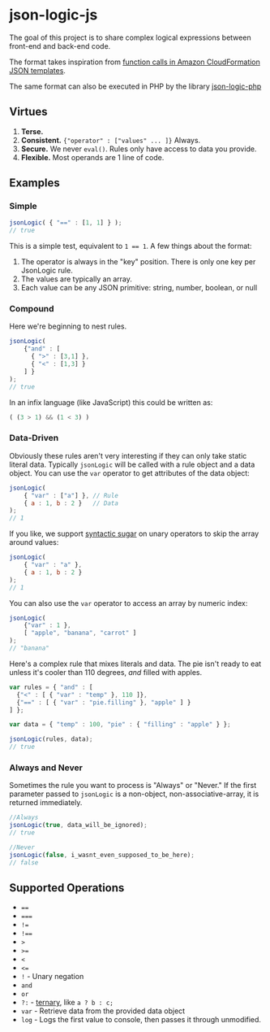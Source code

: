 # json-logic-js

The goal of this project is to share complex logical expressions between front-end and back-end code.

The format takes inspiration from [function calls in Amazon CloudFormation JSON templates](http://docs.aws.amazon.com/AWSCloudFormation/latest/UserGuide/gettingstarted.templatebasics.html#gettingstarted.templatebasics.mappings).

The same format can also be executed in PHP by the library [json-logic-php](https://github.com/jwadhams/json-logic-php/)


## Virtues

  1. **Terse.**
  1. **Consistent.** `{"operator" : ["values" ... ]}`  Always.
  1. **Secure.** We never `eval()`. Rules only have access to data you provide.
  1. **Flexible.** Most operands are 1 line of code.


## Examples

### Simple
```js
jsonLogic( { "==" : [1, 1] } );
// true
```

This is a simple test, equivalent to `1 == 1`.  A few things about the format:

  1. The operator is always in the "key" position. There is only one key per JsonLogic rule.
  1. The values are typically an array.
  1. Each value can be any JSON primitive: string, number, boolean, or null

### Compound
Here we're beginning to nest rules. 

```js
jsonLogic(
	{"and" : [
	  { ">" : [3,1] },
	  { "<" : [1,3] }
	] }
);
// true
```
  
In an infix language (like JavaScript) this could be written as:

```js
( (3 > 1) && (1 < 3) )
```
    
### Data-Driven

Obviously these rules aren't very interesting if they can only take static literal data. Typically `jsonLogic` will be called with a rule object and a data object. You can use the `var` operator to get attributes of the data object:

```js
jsonLogic(
	{ "var" : ["a"] }, // Rule
	{ a : 1, b : 2 }   // Data
);
// 1
```

If you like, we support [syntactic sugar](https://en.wikipedia.org/wiki/Syntactic_sugar) on unary operators to skip the array around values:

```js
jsonLogic(
	{ "var" : "a" },
	{ a : 1, b : 2 }
);
// 1
```

You can also use the `var` operator to access an array by numeric index:

```js
jsonLogic(
	{"var" : 1 },
	[ "apple", "banana", "carrot" ]
);
// "banana"
```

Here's a complex rule that mixes literals and data. The pie isn't ready to eat unless it's cooler than 110 degrees, *and* filled with apples.

```js
var rules = { "and" : [
  {"<" : [ { "var" : "temp" }, 110 ]},
  {"==" : [ { "var" : "pie.filling" }, "apple" ] }
] };

var data = { "temp" : 100, "pie" : { "filling" : "apple" } };

jsonLogic(rules, data);
// true
```

### Always and Never
Sometimes the rule you want to process is "Always" or "Never."  If the first parameter passed to `jsonLogic` is a non-object, non-associative-array, it is returned immediately.

```js
//Always
jsonLogic(true, data_will_be_ignored);
// true

//Never
jsonLogic(false, i_wasnt_even_supposed_to_be_here);
// false
```
    
## Supported Operations

  - `==` 
  - `===` 
  - `!=`
  - `!==`
  - `>`
  - `>=`
  - `<`
  - `<=`
  - `!` - Unary negation
  - `and`
  - `or`
  - `?:` - [ternary](https://developer.mozilla.org/en-US/docs/Web/JavaScript/Reference/Operators/Conditional_Operator), like `a ? b : c;`
  - `var` - Retrieve data from the provided data object
  - `log` - Logs the first value to console, then passes it through unmodified.
  
